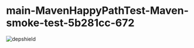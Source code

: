 # main-MavenHappyPathTest-Maven-smoke-test-5b281cc-672

![depshield](https://staging.depshield.sonatype.org/badges/depshield-staging/main-MavenHappyPathTest-Maven-smoke-test-5b281cc-672/depshield.svg)